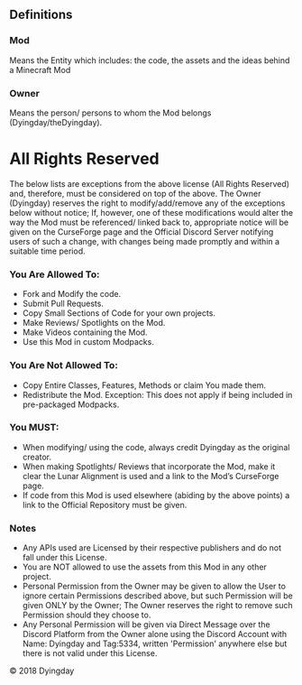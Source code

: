 ## Definitions

### Mod 
  Means the Entity which includes: the code, the assets and the ideas behind a Minecraft Mod

### Owner 
  Means the person/ persons to whom the Mod belongs (Dyingday/theDyingday).

 

# All Rights Reserved

The below lists are exceptions from the above license (All Rights Reserved) and, therefore, must be considered on top of the above. The Owner (Dyingday) reserves the right to modify/add/remove any of the exceptions below without notice; If, however, one of these modifications would alter the way the Mod must be referenced/ linked back to, appropriate notice will be given on the CurseForge page and the Official Discord Server notifying users of such a change, with changes being made promptly and within a suitable time period. 

 

### You Are Allowed To:

- Fork and Modify the code.
- Submit Pull Requests.
- Copy Small Sections of Code for your own projects.
- Make Reviews/ Spotlights on the Mod.
- Make Videos containing the Mod.
- Use this Mod in custom Modpacks.
 

### You Are Not Allowed To:

- Copy Entire Classes, Features, Methods or claim You made them.
- Redistribute the Mod. Exception: This does not apply if being included in pre-packaged Modpacks.
 

### You MUST:

- When modifying/ using the code, always credit Dyingday as the original creator.
- When making Spotlights/ Reviews that incorporate the Mod, make it clear the Lunar Alignment is used and a link to the Mod’s CurseForge page.
- If code from this Mod is used elsewhere (abiding by the above points) a link to the Official Repository must be given.
 

### Notes

- Any APIs used are Licensed by their respective publishers and do not fall under this License.
- You are NOT allowed to use the assets from this Mod in any other project.
- Personal Permission from the Owner may be given to allow the User to ignore certain Permissions described above, but such Permission will be given ONLY by the Owner; The Owner reserves the right to remove such Permission should they choose to.
- Any Personal Permission will be given via Direct Message over the Discord Platform from the Owner alone using the Discord Account with Name: Dyingday and Tag:5334, written 'Permission' anywhere else but there is not valid under this License. 

© 2018 Dyingday
